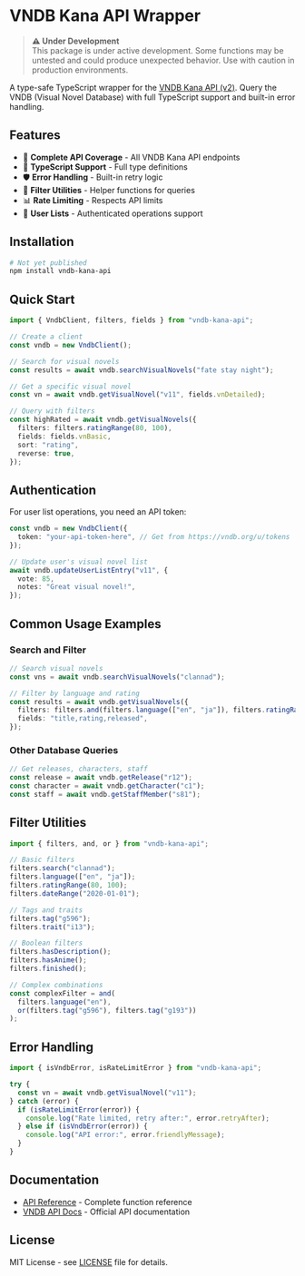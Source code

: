 # VNDB Kana API Wrapper

> **⚠️ Under Development**  
> This package is under active development. Some functions may be untested and could produce unexpected behavior. Use with caution in production environments.

A type-safe TypeScript wrapper for the [VNDB Kana API (v2)](https://api.vndb.org/kana). Query the VNDB (Visual Novel Database) with full TypeScript support and built-in error handling.

## Features

- 🚀 **Complete API Coverage** - All VNDB Kana API endpoints
- 📝 **TypeScript Support** - Full type definitions
- 🛡️ **Error Handling** - Built-in retry logic
- 🎯 **Filter Utilities** - Helper functions for queries
- 📊 **Rate Limiting** - Respects API limits
- 🔧 **User Lists** - Authenticated operations support

## Installation

```bash
# Not yet published
npm install vndb-kana-api
```

## Quick Start

```typescript
import { VndbClient, filters, fields } from "vndb-kana-api";

// Create a client
const vndb = new VndbClient();

// Search for visual novels
const results = await vndb.searchVisualNovels("fate stay night");

// Get a specific visual novel
const vn = await vndb.getVisualNovel("v11", fields.vnDetailed);

// Query with filters
const highRated = await vndb.getVisualNovels({
  filters: filters.ratingRange(80, 100),
  fields: fields.vnBasic,
  sort: "rating",
  reverse: true,
});
```

## Authentication

For user list operations, you need an API token:

```typescript
const vndb = new VndbClient({
  token: "your-api-token-here", // Get from https://vndb.org/u/tokens
});

// Update user's visual novel list
await vndb.updateUserListEntry("v11", {
  vote: 85,
  notes: "Great visual novel!",
});
```

## Common Usage Examples

### Search and Filter

```typescript
// Search visual novels
const vns = await vndb.searchVisualNovels("clannad");

// Filter by language and rating
const results = await vndb.getVisualNovels({
  filters: filters.and(filters.language(["en", "ja"]), filters.ratingRange(80)),
  fields: "title,rating,released",
});
```

### Other Database Queries

```typescript
// Get releases, characters, staff
const release = await vndb.getRelease("r12");
const character = await vndb.getCharacter("c1");
const staff = await vndb.getStaffMember("s81");
```

## Filter Utilities

```typescript
import { filters, and, or } from "vndb-kana-api";

// Basic filters
filters.search("clannad");
filters.language(["en", "ja"]);
filters.ratingRange(80, 100);
filters.dateRange("2020-01-01");

// Tags and traits
filters.tag("g596");
filters.trait("i13");

// Boolean filters
filters.hasDescription();
filters.hasAnime();
filters.finished();

// Complex combinations
const complexFilter = and(
  filters.language("en"),
  or(filters.tag("g596"), filters.tag("g193"))
);
```

## Error Handling

```typescript
import { isVndbError, isRateLimitError } from "vndb-kana-api";

try {
  const vn = await vndb.getVisualNovel("v11");
} catch (error) {
  if (isRateLimitError(error)) {
    console.log("Rate limited, retry after:", error.retryAfter);
  } else if (isVndbError(error)) {
    console.log("API error:", error.friendlyMessage);
  }
}
```

## Documentation

- [API Reference](docs/API_REFERENCE.md) - Complete function reference
- [VNDB API Docs](https://api.vndb.org/kana) - Official API documentation

## License

MIT License - see [LICENSE](LICENSE) file for details.

